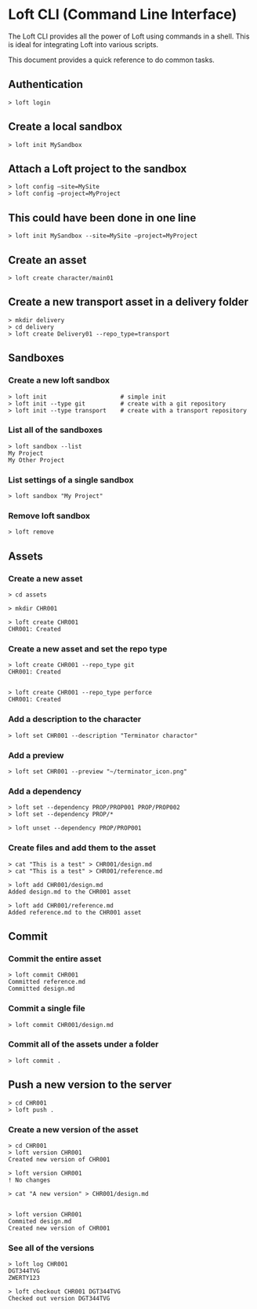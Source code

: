 


# Loft CLI (Command Line Interface)

The Loft CLI provides all the power of Loft using commands in a shell.  This is ideal for integrating Loft into various scripts.

This document provides a quick reference to do common tasks.


## Authentication
```
> loft login
```


## Create a local sandbox

```
> loft init MySandbox
```

## Attach a Loft project to the sandbox
```
> loft config –site=MySite
> loft config –project=MyProject
```

## This could have been done in one line
```
> loft init MySandbox --site=MySite –project=MyProject
```


## Create an asset
```
> loft create character/main01
```


## Create a new transport asset in a delivery folder
```
> mkdir delivery
> cd delivery
> loft create Delivery01 --repo_type=transport
```






## Sandboxes

### Create a new loft sandbox
```
> loft init                     # simple init
> loft init --type git          # create with a git repository
> loft init --type transport    # create with a transport repository
```


### List all of the sandboxes
```
> loft sandbox --list
My Project
My Other Project
```

### List settings of a single sandbox
```
> loft sandbox "My Project"
```


### Remove loft sandbox
```
> loft remove
```


## Assets

### Create a new asset

```
> cd assets

> mkdir CHR001

> loft create CHR001
CHR001: Created
```


### Create a new asset and set the repo type
```
> loft create CHR001 --repo_type git
CHR001: Created


> loft create CHR001 --repo_type perforce
CHR001: Created
```

### Add a description to the character
```
> loft set CHR001 --description "Terminator charactor"
```

### Add a preview 
```
> loft set CHR001 --preview "~/terminator_icon.png"
```


### Add a dependency 
```
> loft set --dependency PROP/PROP001 PROP/PROP002
> loft set --dependency PROP/*

> loft unset --dependency PROP/PROP001
```



### Create files and add them to the asset
```
> cat "This is a test" > CHR001/design.md
> cat "This is a test" > CHR001/reference.md

> loft add CHR001/design.md
Added design.md to the CHR001 asset

> loft add CHR001/reference.md
Added reference.md to the CHR001 asset
```


## Commit


### Commit the entire asset

```
> loft commit CHR001
Committed reference.md
Committed design.md
```

### Commit a single file
```
> loft commit CHR001/design.md
```

### Commit all of the assets under a folder
```
> loft commit .
```


## Push a new version to the server

```
> cd CHR001
> loft push .
```


### Create a new version of the asset
```
> cd CHR001
> loft version CHR001
Created new version of CHR001

> loft version CHR001
! No changes

> cat "A new version" > CHR001/design.md


> loft version CHR001
Commited design.md
Created new version of CHR001
```

### See all of the versions
```
> loft log CHR001
DGT344TVG
ZWERTY123

> loft checkout CHR001 DGT344TVG
Checked out version DGT344TVG

```





